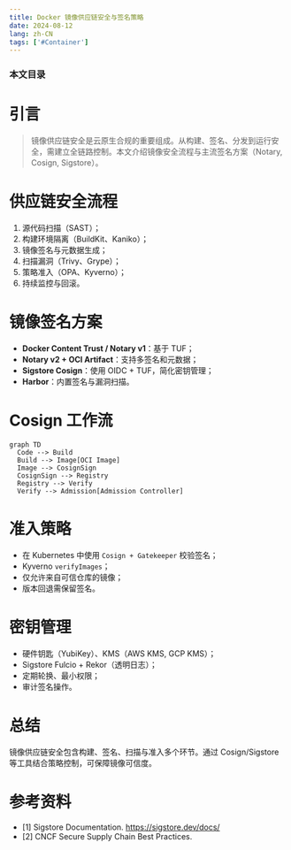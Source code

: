 ```yaml
---
title: Docker 镜像供应链安全与签名策略
date: 2024-08-12
lang: zh-CN
tags: ['#Container']
---
```


### 本文目录
<!-- toc -->

# 引言
> 镜像供应链安全是云原生合规的重要组成。从构建、签名、分发到运行安全，需建立全链路控制。本文介绍镜像安全流程与主流签名方案（Notary, Cosign, Sigstore）。

# 供应链安全流程
1. 源代码扫描（SAST）；
2. 构建环境隔离（BuildKit、Kaniko）；
3. 镜像签名与元数据生成；
4. 扫描漏洞（Trivy、Grype）；
5. 策略准入（OPA、Kyverno）；
6. 持续监控与回滚。

# 镜像签名方案
- **Docker Content Trust / Notary v1**：基于 TUF；
- **Notary v2 + OCI Artifact**：支持多签名和元数据；
- **Sigstore Cosign**：使用 OIDC + TUF，简化密钥管理；
- **Harbor**：内置签名与漏洞扫描。

# Cosign 工作流
```mermaid
graph TD
  Code --> Build
  Build --> Image[OCI Image]
  Image --> CosignSign
  CosignSign --> Registry
  Registry --> Verify
  Verify --> Admission[Admission Controller]
```

# 准入策略
- 在 Kubernetes 中使用 `Cosign + Gatekeeper` 校验签名；
- Kyverno `verifyImages`；
- 仅允许来自可信仓库的镜像；
- 版本回退需保留签名。

# 密钥管理
- 硬件钥匙（YubiKey）、KMS（AWS KMS, GCP KMS）；
- Sigstore Fulcio + Rekor（透明日志）；
- 定期轮换、最小权限；
- 审计签名操作。

# 总结
镜像供应链安全包含构建、签名、扫描与准入多个环节。通过 Cosign/Sigstore 等工具结合策略控制，可保障镜像可信度。

# 参考资料
- [1] Sigstore Documentation. https://sigstore.dev/docs/
- [2] CNCF Secure Supply Chain Best Practices.
